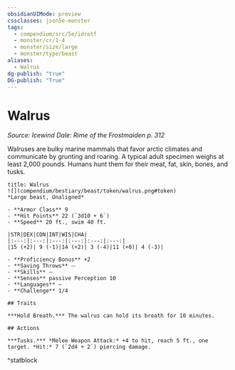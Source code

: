 ```yaml
---
obsidianUIMode: preview
cssclasses: json5e-monster
tags:
  - compendium/src/5e/idrotf
  - monster/cr/1-4
  - monster/size/large
  - monster/type/beast
aliases:
  - Walrus
dg-publish: "true"
DG-publish: "True"
---
```

# Walrus
*Source: Icewind Dale: Rime of the Frostmaiden p. 312*  

Walruses are bulky marine mammals that favor arctic climates and communicate by grunting and roaring. A typical adult specimen weighs at least 2,000 pounds. Humans hunt them for their meat, fat, skin, bones, and tusks.

```ad-statblock
title: Walrus
![](compendium/bestiary/beast/token/walrus.png#token)
*Large beast, Unaligned*

- **Armor Class** 9 
- **Hit Points** 22 (`3d10 + 6`)
- **Speed** 20 ft., swim 40 ft.

|STR|DEX|CON|INT|WIS|CHA|
|:---:|:---:|:---:|:---:|:---:|:---:|
|15 (+2)| 9 (-1)|14 (+2)| 3 (-4)|11 (+0)| 4 (-3)|

- **Proficiency Bonus** +2
- **Saving Throws** ⏤
- **Skills** ⏤
- **Senses** passive Perception 10
- **Languages** —
- **Challenge** 1/4

## Traits

***Hold Breath.*** The walrus can hold its breath for 10 minutes.

## Actions

***Tusks.*** *Melee Weapon Attack:* +4 to hit, reach 5 ft., one target. *Hit:* 7 (`2d4 + 2`) piercing damage.
```
^statblock